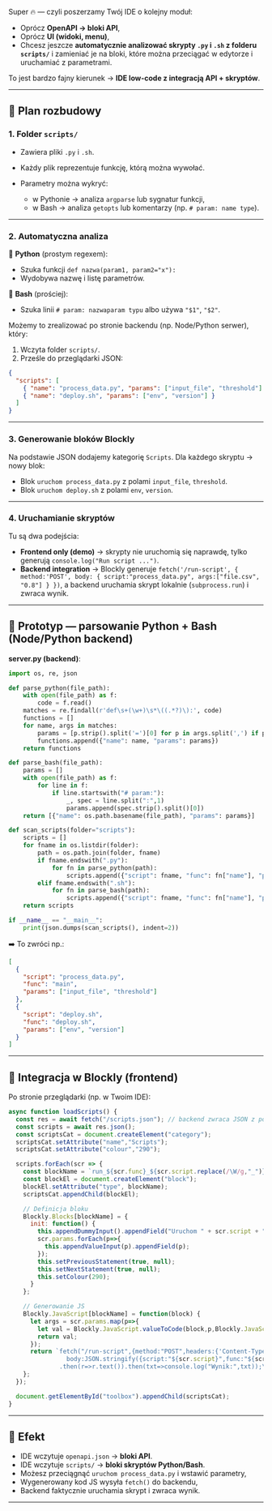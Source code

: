 Super 🔥 — czyli poszerzamy Twój IDE o kolejny moduł:

* Oprócz **OpenAPI → bloki API**,
* Oprócz **UI (widoki, menu)**,
* Chcesz jeszcze **automatycznie analizować skrypty `.py` i `.sh` z folderu `scripts/`** i zamieniać je na bloki, które można przeciągać w edytorze i uruchamiać z parametrami.

To jest bardzo fajny kierunek → **IDE low-code z integracją API + skryptów**.

---

## 🔑 Plan rozbudowy

### 1. **Folder `scripts/`**

* Zawiera pliki `.py` i `.sh`.
* Każdy plik reprezentuje funkcję, którą można wywołać.
* Parametry można wykryć:

    * w Pythonie → analiza `argparse` lub sygnatur funkcji,
    * w Bash → analiza `getopts` lub komentarzy (np. `# param: name type`).

---

### 2. **Automatyczna analiza**

🔹 **Python** (prostym regexem):

* Szuka funkcji `def nazwa(param1, param2="x"):`
* Wydobywa nazwę i listę parametrów.

🔹 **Bash** (prościej):

* Szuka linii `# param: nazwaparam typu` albo używa `"$1"`, `"$2"`.

Możemy to zrealizować po stronie backendu (np. Node/Python serwer), który:

1. Wczyta folder `scripts/`.
2. Prześle do przeglądarki JSON:

```json
{
  "scripts": [
    { "name": "process_data.py", "params": ["input_file", "threshold"] },
    { "name": "deploy.sh", "params": ["env", "version"] }
  ]
}
```

---

### 3. **Generowanie bloków Blockly**

Na podstawie JSON dodajemy kategorię `Scripts`.
Dla każdego skryptu → nowy blok:

* Blok `uruchom process_data.py` z polami `input_file`, `threshold`.
* Blok `uruchom deploy.sh` z polami `env`, `version`.

---

### 4. **Uruchamianie skryptów**

Tu są dwa podejścia:

* **Frontend only (demo)** → skrypty nie uruchomią się naprawdę, tylko generują `console.log("Run script ...")`.
* **Backend integration** → Blockly generuje `fetch('/run-script', { method:'POST', body: { script:"process_data.py", args:["file.csv", "0.8"] } })`, a backend uruchamia skrypt lokalnie (`subprocess.run`) i zwraca wynik.

---

## 🔧 Prototyp — parsowanie Python + Bash (Node/Python backend)

**server.py (backend)**:

```python
import os, re, json

def parse_python(file_path):
    with open(file_path) as f:
        code = f.read()
    matches = re.findall(r'def\s+(\w+)\s*\((.*?)\):', code)
    functions = []
    for name, args in matches:
        params = [p.strip().split('=')[0] for p in args.split(',') if p.strip()]
        functions.append({"name": name, "params": params})
    return functions

def parse_bash(file_path):
    params = []
    with open(file_path) as f:
        for line in f:
            if line.startswith("# param:"):
                _, spec = line.split(":",1)
                params.append(spec.strip().split()[0])
    return [{"name": os.path.basename(file_path), "params": params}]

def scan_scripts(folder="scripts"):
    scripts = []
    for fname in os.listdir(folder):
        path = os.path.join(folder, fname)
        if fname.endswith(".py"):
            for fn in parse_python(path):
                scripts.append({"script": fname, "func": fn["name"], "params": fn["params"]})
        elif fname.endswith(".sh"):
            for fn in parse_bash(path):
                scripts.append({"script": fname, "func": fn["name"], "params": fn["params"]})
    return scripts

if __name__ == "__main__":
    print(json.dumps(scan_scripts(), indent=2))
```

➡️ To zwróci np.:

```json
[
  {
    "script": "process_data.py",
    "func": "main",
    "params": ["input_file", "threshold"]
  },
  {
    "script": "deploy.sh",
    "func": "deploy.sh",
    "params": ["env", "version"]
  }
]
```

---

## 🔧 Integracja w Blockly (frontend)

Po stronie przeglądarki (np. w Twoim IDE):

```javascript
async function loadScripts() {
  const res = await fetch("/scripts.json"); // backend zwraca JSON z powyższego parsera
  const scripts = await res.json();
  const scriptsCat = document.createElement("category");
  scriptsCat.setAttribute("name","Scripts");
  scriptsCat.setAttribute("colour","290");

  scripts.forEach(scr => {
    const blockName = `run_${scr.func}_${scr.script.replace(/\W/g,"_")}`;
    const blockEl = document.createElement("block");
    blockEl.setAttribute("type", blockName);
    scriptsCat.appendChild(blockEl);

    // Definicja bloku
    Blockly.Blocks[blockName] = {
      init: function() {
        this.appendDummyInput().appendField("Uruchom " + scr.script + " → " + scr.func);
        scr.params.forEach(p=>{
          this.appendValueInput(p).appendField(p);
        });
        this.setPreviousStatement(true, null);
        this.setNextStatement(true, null);
        this.setColour(290);
      }
    };

    // Generowanie JS
    Blockly.JavaScript[blockName] = function(block) {
      let args = scr.params.map(p=>{
        let val = Blockly.JavaScript.valueToCode(block,p,Blockly.JavaScript.ORDER_ATOMIC)||'""';
        return val;
      });
      return `fetch("/run-script",{method:"POST",headers:{'Content-Type':'application/json'},
                body:JSON.stringify({script:"${scr.script}",func:"${scr.func}",args:[${args.join(",")}]})})
              .then(r=>r.text()).then(txt=>console.log("Wynik:",txt));\n`;
    };
  });

  document.getElementById("toolbox").appendChild(scriptsCat);
}
```

---

## 🚀 Efekt

* IDE wczytuje `openapi.json` → **bloki API**.
* IDE wczytuje `scripts/` → **bloki skryptów Python/Bash**.
* Możesz przeciągnąć `uruchom process_data.py` i wstawić parametry,
* Wygenerowany kod JS wysyła `fetch()` do backendu,
* Backend faktycznie uruchamia skrypt i zwraca wynik.

---

